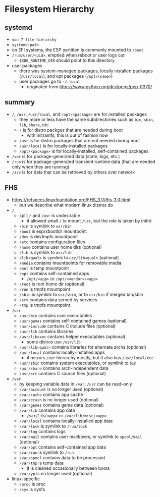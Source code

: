 Filesystem Hierarchy
====================

## systemd

- `man 7 file-hierarchy`
- `systemd-path`
- on EFI systems, the ESP partition is commonly mounted to `/boot`
- `/run/user/<uid>`, emptied when reboot or user logs out
  - `$XDG_RUNTIME_DIR` should point to this directory
- user packages
  - there was system-managed packages, locally installed packages
    (`/usr/local`), and opt packages (`/opt/<name>`)
  - user packages go to `~/.local`
    - originated from <https://www.python.org/dev/peps/pep-0370/>

## summary

- `/`, `/usr`, `/usr/local`, and `/opt/<package>` are for installed
  packages
  - they more or less have the same subdirectories such as `bin`, `sbin`,
    `lib`, `share`, etc.
  - `/` is for distro packges that are needed during boot
    - with initramfs, this is out of fashion now
  - `/usr` is for distro packages that are not needed during boot
  - `/usr/local` is for locally-installed packages
  - `/opt/<package>` is for locally-installed, self-contained packages
- `/var` is for package-generated data (state, logs, etc.)
- `/run` is for package-generated transient runtime data (that are needed only
  when they are running)
- `/srv` is for data that can be retrieved by others over network

## FHS

- <https://refspecs.linuxfoundation.org/FHS_3.0/fhs-3.0.html>
  - but we describe what modern linux distros do
- `/`
  - split `/` and `/usr` is undesirable
    - it allowed small `/` to mount `/usr`, but the role is taken by initrd
  - `/bin` is symlink to `usr/bin`
  - `/boot` is esp/xbootldr mountpoint
  - `/dev` is devtmpfs mountpoint
  - `/etc` contains configuration files
  - `/home` contains user home dirs (optional)
  - `/lib` is symlink to `usr/lib`
  - `/lib<qual>` is symlink to `usr/lib<qual>` (optional)
  - `/media` contains mountpoints for removable media
  - `/mnt` is temp mountpoint
  - `/opt` contains self-contained apps
    - `/opt/<app>` or `/opt/<vendor>/<app>`
  - `/root` is root home dir (optional)
  - `/run` is tmpfs mountpoint
  - `/sbin` is symlink to `usr/sbin`, or to `usr/bin` if merged bin/sbin
  - `/srv` contains data served by services
  - `/tmp` is tmpfs mountpoint
- `/usr`
  - `/usr/bin` contains user executables
  - `/usr/games` contains self-contained games (optional)
  - `/usr/include` contains C include files (optional)
  - `/usr/lib` contains libraries
  - `/usr/libexec` contains helper executables (optional)
    - some distros use `/usr/lib`
  - `/usr/lib<qual>` contains libraries for alternate archs (optional)
  - `/usr/local` contains locally-installed apps
    - it mirrors `/usr` hierarchy mostly, but it also has `/usr/local/etc`
  - `/usr/sbin` contains system executables, or symlink to `bin`
  - `/usr/share` contains arch-independent data
  - `/usr/src` contains C source files (optional)
- `/var`
  - by keeping variable data in `/var`, `/usr` can be read-only
  - `/var/account` is no longer used (optional)
  - `/var/cache` contains app cache
  - `/var/crash` is no longer used (optional)
  - `/var/games` contains game data (optional)
  - `/var/lib` contains app data
    - `/var/lib/<app>` or `/var/lib/misc/<app>`
  - `/var/local` contains locally-installed app data
  - `/var/lock` is symlink to `/run/lock`
  - `/var/log` contains logs
  - `/var/mail` contains user mailboxes, or symlink to `spool/mail` (optional)
  - `/var/opt` contains self-contained app data
  - `/var/run` is symlink to `/run`
  - `/var/spool` contains data to be processed
  - `/var/tmp` is temp data
    - it is cleaned occasionally between boots
  - `/var/yp` is no longer used (optional)
- linux-specific
  - `/proc` is proc
  - `/sys` is sysfs
